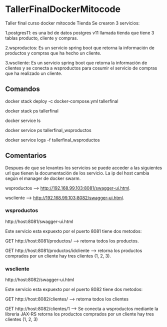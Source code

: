 # TallerFinalDockerMitocode
Taller final curso docker mitocode Tienda
Se crearon 3 servicios:

1.postgres11: es una bd de datos postgres v11 llamada tienda que tiene 3 tablas producto, cliente y compras.

2.wsproductos: Es un servicio spring boot que retorna la información de productos y compras que ha hecho un cliente.

3.wscliente: Es un servicio spring boot que retorna la información de clientes y se conecta a wsproductos para cosumir el servicio de compras que ha realizado un cliente.

## Comandos
docker stack deploy -c docker-compose.yml tallerfinal

docker stack ps tallerfinal

docker service ls

docker service ps tallerfinal_wsproductos

docker service logs -f tallerfinal_wsproductos


## Comentarios
Despues de que se levantes los servicios se puede acceder a las siguientes url que tienen la documentación de los servicio. La ip del host cambia según el manager de docker swarm.

wsproductos --> http://192.168.99.103:8081/swagger-ui.html.

wscliente   --> http://192.168.99.103:8082/swagger-ui.html.

### wsproductos
http://host:8081/swagger-ui.html

Este servicio esta expuexto por el puerto 8081 tiene dos metodos:

GET http://host:8081/productos/ --> retorna todos los productos.

GET http://host:8081/productos/idcliente --> retorna los productos comprados por un cliente hay tres clientes (1, 2, 3).

### wscliente
http://host:8082/swagger-ui.html

Este servicio esta expuexto por el puerto 8082 tiene dos metodos:

GET http://host:8082/clientes/ --> retorna todos los clientes

GET http://host:8082/clientes/1 --> Se conecta a wsproductos mediante la libreria JAX-RS retorna los productos comprados por un cliente hay tres clientes (1, 2, 3)
